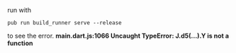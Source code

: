 run with
```
pub run build_runner serve --release
```

to see the error. **main.dart.js:1066 Uncaught TypeError: J.d5(...).Y is not a function**